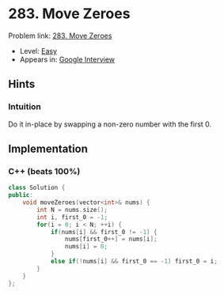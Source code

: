 # 283. Move Zeroes

Problem link: [283. Move Zeroes](https://leetcode.com/problems/move-zeroes/description/)

* Level: [Easy](https://leetcode.com/problemset/all/?difficulty=Easy)
* Appears in: [Google Interview](https://leetcode.com/explore/interview/card/google/)

## Hints

### Intuition

Do it in-place by swapping a non-zero number with the first 0.

## Implementation

### C++ (beats 100%)
```C++
class Solution {
public:
    void moveZeroes(vector<int>& nums) {
        int N = nums.size();
        int i, first_0 = -1;
        for(i = 0; i < N; ++i) {
            if(nums[i] && first_0 != -1) {
                nums[first_0++] = nums[i];
                nums[i] = 0;
            }
            else if(!nums[i] && first_0 == -1) first_0 = i;
        }
    }
};
```